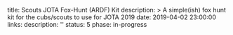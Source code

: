 title: Scouts JOTA Fox-Hunt (ARDF) Kit
description: >
    A simple(ish) fox hunt kit for the cubs/scouts to use for JOTA 2019
date: 2019-04-02 23:00:00
links:
    description:  ''
status: 5
phase: in-progress
